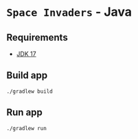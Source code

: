 # `Space Invaders` - Java

## Requirements

- <a href="https://www.oracle.com/java/technologies/javase/jdk17-archive-downloads.html" target="_blank">JDK 17</a>

## Build app

```
./gradlew build
```

## Run app

```
./gradlew run
```
